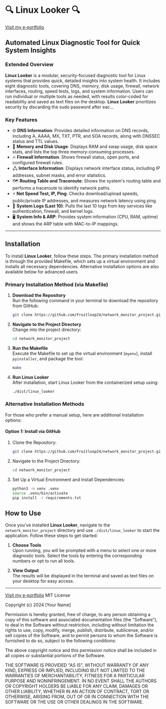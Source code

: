 # 🔍 **Linux Looker** 🔍  
[Visit my e-portfolio](https://eportkc.com)

## Automated Linux Diagnostic Tool for Quick System Insights

### Extended Overview

**Linux Looker** is a modular, security-focused diagnostic tool for Linux systems that provides quick, detailed insights into system health. It includes eight diagnostic tools, covering DNS, memory, disk usage, firewall, network interfaces, routing, speed tests, logs, and system information. Users can run individual or multiple tools as needed, with results color-coded for readability and saved as text files on the desktop. **Linux Looker** prioritizes security by discarding the sudo password after eac...

### Key Features
- 🌐 **DNS Information**: Provides detailed information on DNS records, including A, AAAA, MX, TXT, PTR, and SOA records, along with DNSSEC status and TTL values.
- 💾 **Memory and Disk Usage**: Displays RAM and swap usage, disk space stats, and lists the top three memory-consuming processes.
- 🔥 **Firewall Information**: Shows firewall status, open ports, and configured firewall rules.
- 🖧 **Interface Information**: Displays network interface status, including IP addresses, subnet masks, and error statistics.
- 🗺 **Routing Table and Traceroute**: Shows the system's routing table and performs a traceroute to identify network paths.
- ⚡ **Net Speed Test, IP, Ping**: Checks download/upload speeds, public/private IP addresses, and measures network latency using ping.
- 📜 **System Logs (Last 10)**: Pulls the last 10 logs from key services like authentication, firewall, and kernel logs.
- 🖥️ **System Info & ARP**: Provides system information (CPU, RAM, uptime) and shows the ARP table with MAC-to-IP mappings.

---

## Installation

To install **Linux Looker**, follow these steps. The primary installation method is through the provided Makefile, which sets up a virtual environment and installs all necessary dependencies. Alternative installation options are also available below for advanced users.

### Primary Installation Method (via Makefile)
1. **Download the Repository**  
   Run the following command in your terminal to download the repository from GitHub:
   ```bash
   git clone https://github.com/Fruitloop24/network_monitor_project.git
   ```

2. **Navigate to the Project Directory**  
   Change into the project directory:
   ```bash
   cd network_monitor_project
   ```

3. **Run the Makefile**  
   Execute the Makefile to set up the virtual environment (`myenv`), install `pyinstaller`, and package the tool:
   ```bash
   make
   ```

4. **Run Linux Looker**  
   After installation, start Linux Looker from the containerized setup using:
   ```bash
   ./dist/linux_looker
   ```

### Alternative Installation Methods
For those who prefer a manual setup, here are additional installation options:

#### Option 1: Install via GitHub
1. Clone the Repository:
   ```bash
   git clone https://github.com/Fruitloop24/network_monitor_project.git
   ```
2. Navigate to the Project Directory:
   ```bash
   cd network_monitor_project
   ```
3. Set Up a Virtual Environment and Install Dependencies:
   ```bash
   python3 -m venv .venv
   source .venv/bin/activate
   pip install -r requirements.txt
   ```


## How to Use

Once you've installed **Linux Looker**, navigate to the `network_monitor_project` directory and use `./dist/linux_looker` to start the application. Follow these steps to get started:

1. **Choose Tools**  
   Upon running, you will be prompted with a menu to select one or more diagnostic tools. Select the tools by entering the corresponding numbers or opt to run all tools.

2. **View Output**  
   The results will be displayed in the terminal and saved as text files on your desktop for easy access.

---

[Visit my e-portfolio](https://eportkc.com)
MIT License

Copyright (c) 2024 [Your Name]

Permission is hereby granted, free of charge, to any person obtaining a copy
of this software and associated documentation files (the "Software"), to deal
in the Software without restriction, including without limitation the rights
to use, copy, modify, merge, publish, distribute, sublicense, and/or sell
copies of the Software, and to permit persons to whom the Software is
furnished to do so, subject to the following conditions:

The above copyright notice and this permission notice shall be included in all
copies or substantial portions of the Software.

THE SOFTWARE IS PROVIDED "AS IS", WITHOUT WARRANTY OF ANY KIND, EXPRESS OR
IMPLIED, INCLUDING BUT NOT LIMITED TO THE WARRANTIES OF MERCHANTABILITY,
FITNESS FOR A PARTICULAR PURPOSE AND NONINFRINGEMENT. IN NO EVENT SHALL THE
AUTHORS OR COPYRIGHT HOLDERS BE LIABLE FOR ANY CLAIM, DAMAGES OR OTHER
LIABILITY, WHETHER IN AN ACTION OF CONTRACT, TORT OR OTHERWISE, ARISING FROM,
OUT OF OR IN CONNECTION WITH THE SOFTWARE OR THE USE OR OTHER DEALINGS IN THE
SOFTWARE.
